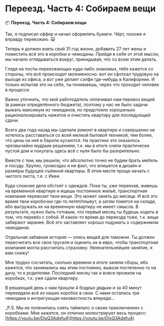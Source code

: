# Переезд. Часть 4: Собираем вещи

📦  **Переезд. Часть 4: Собираем вещи**

Так, я подписал оффер и начал оформлять бумаги. Чёрт, похоже я вправду переезжаю. 🙀 

Теперь я должен взять свой 31 год жизни, добавить 27 лет жены и поместить всё это в коробки и чемоданы. Прийдя в себя от этой мысли, мы начали оглядываться вокруг, прикидывая, что со всем этим делать.

Глядя на посты переезжающих куда-либо знакомых, тебе кажется со стороны, что всё происходит молниеносно: вот он сфоткал трудовую на выходе из офиса, а вот уже делает сэлфи где-нибудь в Калифорнии. И только испытав это на себе, ты понимаешь, через что проходит человек в процессе.

Важно уточнить, что мой работодатель оплачивал нам перевоз вещей (в рамках определённого бюджета), поэтому у нас не было задачи выжать максимум из чемоданов, но предстояло хорошенько рационализировать нажитое и очистить квартиру для последующей сдачи.

Всего два года назад мы сделали ремонт в квартире и совершенно не хотелось расставаться со всей мелкой бытовой техникой, тем более, что цены на неё в Европе кусаются. На практике это оказалось чрезвычайно мудрым решением, т.к. мы в итоге сняли практически пустой дом и покупать здесь всё с нуля было бы разорительно.

Вместе с тем, мы решили, что абсолютно точно не будем брать мебель и посуду. Хрупко, громоздко и не факт, что впишется в дизайн и размеры будущей съёмной квартиры. В этом месте проще начать с чистого листа, т.е. с Икеи.

Куда сложнее дела обстоят с одеждой. Пока ты, уже переехав, живешь на временной квартире и ищешь постоянное жильё, транспортная компания перевозит твои вещи. Это может занять до месяца. И всё это время твои коробочки где-то летят/плывут, а затем томятся на складе, ибо выгружать их на временную квартиру не имеет смысла. В результате, нужно быть готовым, что первый месяц ты будешь ходить в том, что перевёз с собой. И какое-то время до переезда тоже, т.к. вещи забирают заранее. Всё это заставляет хорошо подумать о содержимом чемоданов.

Отдельная забавная история — опись вещей для таможни. Ты должен пересчитать все свои труселя и оценить их в евро, чтобы транспортная компания могла рассчитать страховку. Увлекательнейшее занятие, я вам скажу!

Мне трудно сосчитать, сколько времени в итоге заняли сборы, ибо кажется, что занимались мы этим постоянно, вывозя постепенно то на дачу, то к родителям. Последний месяц так и вовсе прожили на коробках, т.к. уже сдали квартиру.

В решающий день к нам пришли 4 бодрых дядьки и за 40 минут перекидали всё из наших коробок в свои. С нами остались три чемодана и интригующая неизвестность впереди...

_P.S. Мы не поленились снять таймлапс о своих приключениях с коробками. Мне кажется, он отлично иллюстрирует весь процесс: [https://youtu.be/DisQ3Adgfu4](https://youtu.be/DisQ3Adgfu4)